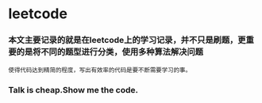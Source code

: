 # leetcode
### 本文主要记录的就是在leetcode上的学习记录，并不只是刷题，更重要的是将不同的题型进行分类，使用多种算法解决问题
    使得代码达到精简的程度，写出有效率的代码是要不断需要学习的事。
### Talk is cheap.Show me the code.
